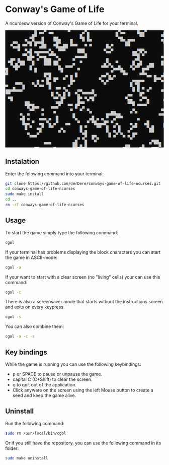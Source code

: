 # Conway's Game of Life 
A ncursesw version of Conway's Game of Life for your terminal.

![Conway's Game of Life Screenshot](https://raw.githubusercontent.com/derDere/conways-game-of-life-ncurses/main/screenshot.png)

## Instalation
Enter the folowing command into your terminal:
```sh
git clone https://github.com/derDere/conways-game-of-life-ncurses.git
cd conways-game-of-life-ncurses
sudo make install
cd ..
rm -rf conways-game-of-life-ncurses
```

## Usage
To start the game simply type the following command:
```sh
cgol
```

If your terminal has problems displaying the block characters you can start the game in ASCII-mode:
```sh
cgol -a
```

If your want to start with a clear screen (no "living" cells) your can use this command:
```sh
cgol -c
```

There is also a screensaver mode that starts without the instructions screen and exits on every keypress.
```sh
cgol -s
```

You can also combine them:
```sh
cgol -a -c -s
```

## Key bindings
While the game is running you can use the following keybindings:
 - p or SPACE to pause or unpause the game.
 - capital C (C+Shift) to clear the screen.
 - q to quit out of the application.
 - Click anyware on the screen using the left Mouse button to create a seed and keep the game alive.

## Uninstall
Run the following command:
```sh
sudo rm /usr/local/bin/cgol
```

Or if you still have the repository, you can use the following command in its folder:
```sh
sudo make uninstall
```
